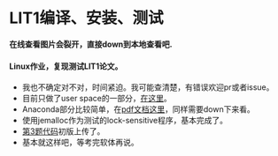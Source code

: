 # LIT1编译、安装、测试
**在线查看图片会裂开，直接down到本地查看吧.**

#### Linux作业，复现测试LIT1论文。

- 我也不确定对不对，时间紧迫。我可能查清楚，有错误欢迎pr或者issue。
- 目前只做了user space的一部分，[在这里](https://github.com/DavidBeckham07/LIT1/blob/master/LIT1%20USERSpace.md)。
- Anaconda部分比较简单，在[pdf文档这里](https://github.com/DavidBeckham07/LIT1/blob/master/anaconda%E9%83%A8%E5%88%86%E6%96%87%E6%A1%A3.pdf)，同样需要down下来看。
- 使用jemalloc作为测试的lock-sensitive程序，基本完成了。
- [第3题代码](https://github.com/DavidBeckham07/litl-Paper-Recurrent/blob/master/LITL%E5%A4%8D%E7%8E%B0%E7%AC%AC%E4%B8%89%E9%A2%98.md)初版上传了。
- 基本就这样吧，等考完软体再说。

